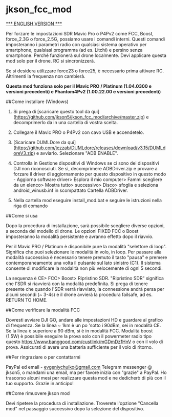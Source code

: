 # jkson_fcc_mod

[*** ENGLISH VERSION ***](http://github.com/jkson5/jkson_fcc_mod/blob/master/README.md)


Per forzare le impostazioni SDR Mavic Pro o P4Pv2 come FCC, Boost, force_2.3G o force_2.5G, possiamo usare i comandi interni. Questi comandi imposteranno i parametri radio con qualsiasi sistema operativo per smartphone, qualsiasi programma (ad es. Litchi) e persino senza smartphone. Perché funzionerà sul drone localmente. Devi applicare questa mod solo per il drone. RC si sincronizzerà.

Se si desidera utilizzare force23 o force25, è necessario prima attivare RC. Altrimenti la frequenza non cambierà.

**Questa mod funziona solo per il Mavic PRO / Platinum (1.04.0300 e versioni precedenti) e Phantom4Pv2 (1.00.22.00 e versioni precedenti)**

##Come installare (Windows)

1) Si prega di [scaricare questo tool da qui] (https://github.com/jkson5/jkson_fcc_mod/archive/master.zip) e decomprimerlo da in una cartella di vostra scelta.

2) Collegare il Mavic PRO o P4Pv2 con cavo USB e accendetelo.

3) [Scaricare DUMLDore da qui] (https://github.com/jezzab/DUMLdore/releases/download/v3.15/DUMLdoreV3.zip) e avviarlo. Selezionare "ADB ENABLE".

4) Controlla in Gestione dispositivi di Windows se ci sono dei dispositivi DJI non riconosciuti. Se sì, decomprimere ADBDriver.zip e provare a forzare il driver di aggiornamento per questo dispositivo in questo modo - Aggiorna software driver> Esplora il mio computer> Fammi scegliere da un elenco> Mostra tutto> successivo> Disco> sfoglia e seleziona android_winusb.inf in scompattato Cartella ADBDriver.

5) Nella cartella mod eseguire install_mod.bat e seguire le istruzioni nella riga di comando

##Come si usa

Dopo la procedura di installazione, sarà possibile scegliere diverse opzioni, a seconda del modello di drone. Le opzioni FIXED FCC o Boost imposteranno la modalità persistente e avranno effetto dopo il riavvio.

Per il Mavic PRO / Platinum è disponibile pure la modalità "selettore di loop". Significa che puoi selezionare le modalità in volo, in loop. Per passare alla modalità successiva è necessario tenere premuto il tasto "pausa" e premere contemporaneamente una volta il pulsante sul lato sinistro (C1). Il sistema consente di modificare la modalità non più velocemente di ogni 5 secondi.

La sequenza è CE> FCC> Boost> Ripristino SDR. "Ripristino SDR" significa che l'SDR si riavvierà con la modalità predefinita. Si prega di tenere presente che quando l'SDR verrà riavviato, la connessione andrà persa per alcuni secondi (~ 3-4s) e il drone avvierà la procedura failsafe, ad es. RETURN TO HOME.

##Come verificare la modalità FCC

Dovresti avviare DJI GO, andare alle impostazioni HD e guardare al grafico di frequenza. Se la linea ~ 1km è un po 'sotto i 90dBm, sei in modalità CE. Se la linea è superiore a 90 dBm, si è in modalità FCC. Modalità boost (1.5W) è possibile eseguire la prova solo con il powermeter radio tipo questo https://www.banggood.com/custlink/mGDmDz1HnV o con il volo di prova. Assicurati di avere una batteria sufficiente per il volo di ritorno.

##Per ringraziare o per contattarmi

PayPal ed email - evgeniychuiko@gmail.com Telegram messenger @ jkson5, o mandami una email, ma per favore inizia con "grazie" a PayPal. Ho trascorso alcuni mesi per realizzare questa mod e ne dedicherò di più con il tuo supporto. Grazie in anticipo!

##Come rimuovere jkson mod

Devi ripetere la procedura di installazione. Troverete l'opzione "Cancella mod" nel passaggio successivo dopo la selezione del dispositivo.
